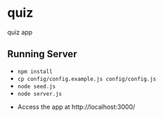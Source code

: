 # quiz
quiz app

## Running Server
* `npm install`
* `cp config/config.example.js config/config.js`
* `node seed.js`
* `node server.js`

- Access the app at http://localhost:3000/
